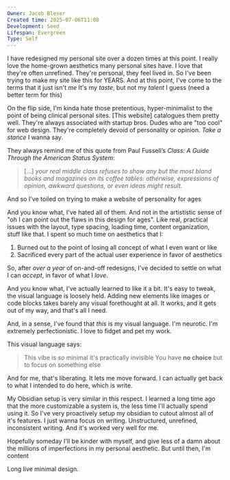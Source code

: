 ```yaml
---
Owner: Jacob Bleser
Created time: 2025-07-06T11:00
Development: Seed
Lifespan: Evergreen
Type: Self
---
```

I have redesigned my personal site over a dozen times at this point.
I really love the home-grown aesthetics many personal sites have. I love that they're often unrefined. They're personal, they feel lived in.
So I've been trying to make my site like this for YEARS.
And at this point, I've come to the terms that it just isn't *me*
It's my *taste*, but not my *talent* I guess (need a better term for this)

On the flip side, I'm kinda hate those pretentious, hyper-minimalist to the point of being clinical personal sites. [This website] catalogues them pretty well. They're always associated with startup bros. Dudes who are "too cool" for web design. They're completely devoid of personality or opinion. *Take a stance* I wanna say. 

They always remind me of this quote from Paul Fussell’s _Class: A Guide Through the American Status System_:
> [...] _your real middle class refuses to show any but the most bland books and magazines on its coffee tables: otherwise, expressions of opinion, awkward questions, or even ideas might result._

And so I've toiled on trying to make a website of personality for ages

And you know what, I've hated all of them. And not in the artististic sense of "oh I can point out the flaws in this design for ages". Like real, practical issues with the layout, type spacing, loading time, content organization, stuff like that. I spent so much time on aesthetics that I:
1. Burned out to the point of losing all concept of what I even want or like
2. Sacrificed every part of the actual user experience in favor of aesthetics

So, after *over a year* of on-and-off redesigns, I've decided to settle on what I can *accept*, in favor of what I *love*.

And you know what, I've actually learned to like it a bit. It's easy to tweak, the visual language is loosely held. Adding new elements like images or code blocks takes barely any visual forethought at all. It works, and it gets out of my way, and that's all I need.

And, in a sense, I've found that *this* is my visual language. I'm neurotic. I'm extremely perfectionistic. I love to fidget and pet my work.

This visual language says:
> This vibe is *so* minimal it's practically invisible
> You have **no choice** but to focus on something else

And for me, that's liberating. It lets me move forward. I can actually get back to what I intended to do here, which is write.

My Obsidian setup is very similar in this respect. I learned a long time ago that the more customizable a system is, the less time I'll actually spend using it. So I've very proactively setup my obsidian to cutout almost all of it's features. I just wanna focus on writing. Unstructured, unrefined, inconsistent writing. And it's worked very well for me.

Hopefully someday I'll be kinder with myself, and give less of a damn about the millions of imperfections in my personal aesthetic. But until then, I'm content

Long live minimal design.



